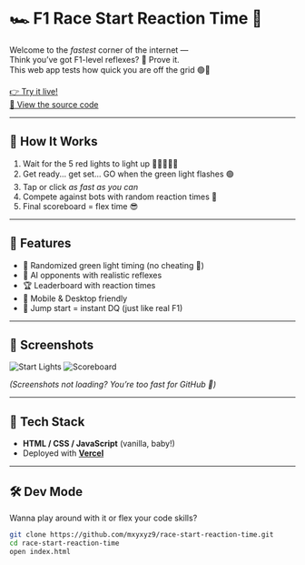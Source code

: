 
# 🏎️ F1 Race Start Reaction Time 🚦

Welcome to the *fastest* corner of the internet —  
Think you’ve got F1-level reflexes? 👀 Prove it.  
This web app tests how quick you are off the grid 🟢💨

[👉 Try it live!](https://f1racestart.vercel.app/)  
[📂 View the source code](https://github.com/mxyxyz9/race-start-reaction-time)

---

## 🚦 How It Works

1. Wait for the 5 red lights to light up 🔴🔴🔴🔴🔴  
2. Get ready... get set... GO when the green light flashes 🟢  
3. Tap or click *as fast as you can*  
4. Compete against bots with random reaction times 🤖  
5. Final scoreboard = flex time 😎

---

## 🧠 Features

- 🔁 Randomized green light timing (no cheating 👀)
- 🤖 AI opponents with realistic reflexes
- 🏆 Leaderboard with reaction times
- 📱 Mobile & Desktop friendly
- 🚫 Jump start = instant DQ (just like real F1)

---

## 📸 Screenshots

![Start Lights](https://github.com/mxyxyz9/race-start-reaction-time/blob/main/public/preview1.png)
![Scoreboard](https://github.com/mxyxyz9/race-start-reaction-time/blob/main/public/preview2.png)

*(Screenshots not loading? You’re too fast for GitHub 😤)*

---

## 🚀 Tech Stack

- **HTML / CSS / JavaScript** (vanilla, baby!)
- Deployed with **[Vercel](https://vercel.com/)**

---

## 🛠️ Dev Mode

Wanna play around with it or flex your code skills?

```bash
git clone https://github.com/mxyxyz9/race-start-reaction-time.git
cd race-start-reaction-time
open index.html 
